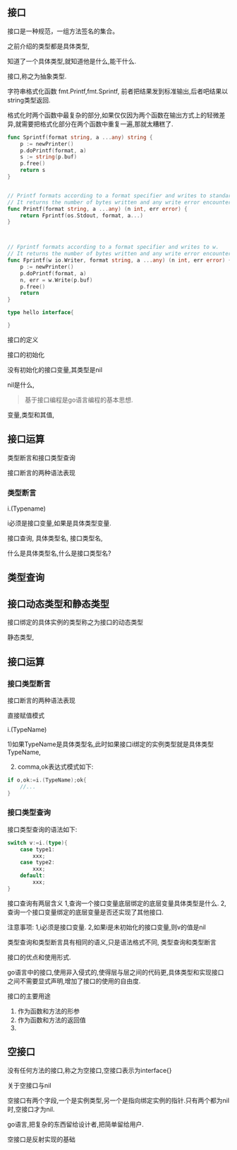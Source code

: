 

## 接口

接口是一种规范，一组方法签名的集合。



之前介绍的类型都是具体类型,

知道了一个具体类型,就知道他是什么,能干什么.

接口,称之为抽象类型.

字符串格式化函数
fmt.Printf,fmt.Sprintf,
前者把结果发到标准输出,后者吧结果以string类型返回.

格式化时两个函数中最复杂的部分,如果仅仅因为两个函数在输出方式上的轻微差异,就需要把格式化部分在两个函数中重复一遍,那就太糟糕了.



```go
func Sprintf(format string, a ...any) string {
	p := newPrinter()
	p.doPrintf(format, a)
	s := string(p.buf)
	p.free()
	return s
}


// Printf formats according to a format specifier and writes to standard output.
// It returns the number of bytes written and any write error encountered.
func Printf(format string, a ...any) (n int, err error) {
	return Fprintf(os.Stdout, format, a...)
}



// Fprintf formats according to a format specifier and writes to w.
// It returns the number of bytes written and any write error encountered.
func Fprintf(w io.Writer, format string, a ...any) (n int, err error) {
	p := newPrinter()
	p.doPrintf(format, a)
	n, err = w.Write(p.buf)
	p.free()
	return
}

```





```go
type hello interface{

}
```




接口的定义

接口的初始化


没有初始化的接口变量,其类型是nil

nil是什么,



> 基于接口编程是go语言编程的基本思想.




变量,类型和其值,



## 接口运算

类型断言和接口类型查询

接口断言的两种语法表现

### 类型断言

i.(Typename)

i必须是接口变量,如果是具体类型变量.


接口查询,
具体类型名,
接口类型名,


什么是具体类型名,什么是接口类型名?




## 类型查询






## 接口动态类型和静态类型

接口绑定的具体实例的类型称之为接口的动态类型


静态类型,



## 接口运算

### 接口类型断言

接口断言的两种语法表现

直接赋值模式


i.(TypeName)

1)如果TypeName是具体类型名,此时如果接口i绑定的实例类型就是具体类型TypeName,

2) comma,ok表达式模式如下:

```go
if o,ok:=i.(TypeName);ok{
	//...
}
```

### 接口类型查询

接口类型查询的语法如下:

```go
switch v:=i.(type){
	case type1:
		xxx;
	case type2:
		xxx;
	default:
		xxx;
}
```

接口查询有两层含义
1,查询一个接口变量底层绑定的底层变量具体类型是什么.
2,查询一个接口变量绑定的底层变量是否还实现了其他接口.

注意事项:
1,i必须是接口变量.
2,如果i是未初始化的接口变量,则v的值是nil



类型查询和类型断言具有相同的语义,只是语法格式不同,
类型查询和类型断言





接口的优点和使用形式.



go语言中的接口,使用非入侵式的,使得层与层之间的代码更,具体类型和实现接口之间不需要显式声明,增加了接口的使用的自由度.



接口的主要用途
1. 作为函数和方法的形参
2. 作为函数和方法的返回值
3. 




## 空接口

没有任何方法的接口,称之为空接口,空接口表示为interface{}



关于空接口与nil


空接口有两个字段,一个是实例类型,另一个是指向绑定实例的指针.只有两个都为nil时,空接口才为nil.


go语言,把复杂的东西留给设计者,把简单留给用户.




空接口是反射实现的基础



